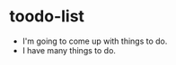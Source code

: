 toodo-list
==========
<ul>
<li>I'm going to come up with things to do.</li>
<li>I have many things to do.</li>
</ul> 
